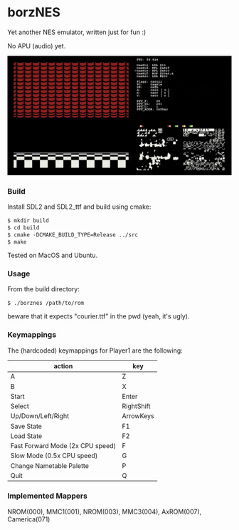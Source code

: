 # borzNES

Yet another NES emulator, written just for fun :)

No APU (audio) yet.

![screencast](img/screencast.gif)

### Build

Install SDL2 and SDL2_ttf and build using cmake:
```
$ mkdir build
$ cd build
$ cmake -DCMAKE_BUILD_TYPE=Release ../src
$ make
```

Tested on MacOS and Ubuntu.

### Usage

From the build directory:

```
$ ./borznes /path/to/rom
```

beware that it expects "courier.ttf" in the pwd (yeah, it's ugly).

### Keymappings

The (hardcoded) keymappings for Player1 are the following:

| action                           | key        |
|----------------------------------|------------|
| A                                | Z          |
| B                                | X          |
| Start                            | Enter      |
| Select                           | RightShift |
| Up/Down/Left/Right               | ArrowKeys  |
| Save State                       | F1         |
| Load State                       | F2         |
| Fast Forward Mode (2x CPU speed) | F          |
| Slow Mode (0.5x CPU speed)       | G          |
| Change Nametable Palette         | P          |
| Quit                             | Q          |

### Implemented Mappers

NROM(000), MMC1(001), NROM(003), MMC3(004), AxROM(007), Camerica(071)
